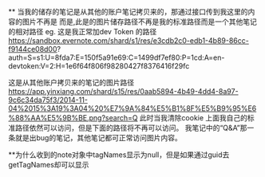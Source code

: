 ** 当我的储存的笔记是从其他的账户笔记拷贝来的，那通过接口传到我这里的内容的图片不再是<en-media>
  而是<img>,此是的图片储存路径不再是我的标准路径而是一个其他笔记的相对路径
  eg. 这是我正常加dev Token 的路径 https://sandbox.evernote.com/shard/s1/res/e3cdb2c0-edb1-4b89-86cc-f9144ce08d00?     auth=S=s1:U=8fda7:E=150f5a91e69:C=1499df7ef80:P=1cd:A=en-devtoken:V=2:H=1e6f64f806f98280427f8376416f29fc
  
  这是从其他账户拷贝来的笔记的图片路径 https://app.yinxiang.com/shard/s15/res/0aab5894-4b49-4dd4-8a97-9c6c34da75f3/2014-11-04%2015%3A19%3A04%20%E7%9A%84%E5%B1%8F%E5%B9%95%E6%88%AA%E5%9B%BE.png?search=Q
  此时当我清除cookie 上面我自己的标准路径依然可以访问，但是下面的路径将不再可以访问。
  我笔记中的“Q&A”那一条就是出bug的笔记，其他笔记都可正常访问图片内容。

**为什么收到的note对象中tagNames显示为null，但是如果通过guid去getTagNames却可以显示


   
